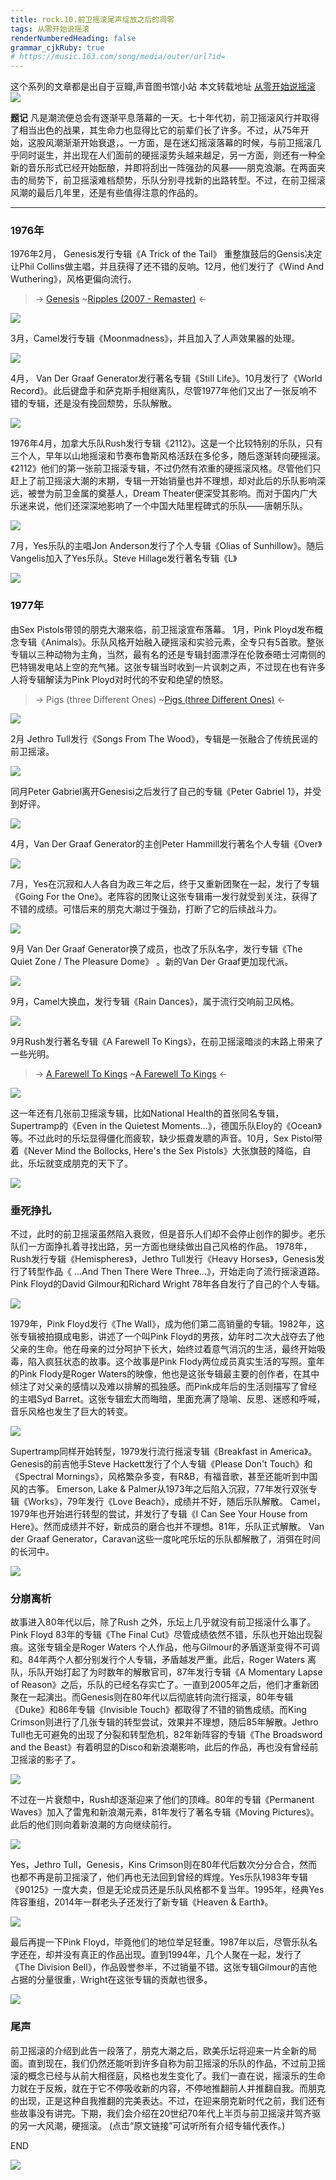 ```yaml
---
title: rock.10.前卫摇滚尾声绽放之后的凋零
tags: 从零开始说摇滚
renderNumberedHeading: false
grammar_cjkRuby: true
# https://music.163.com/song/media/outer/url?id=
---
```


这个系列的文章都是出自于豆瓣,声音图书馆小站
本文转载地址 [从零开始说摇滚](https://www.douban.com/note/621625870/)
![](https://raw.githubusercontent.com/OliverRen/olili_blog_img/master/rock.10.前卫摇滚尾声绽放之后的凋零/1637387630136.png)

**题记**
凡是潮流便总会有逐渐平息落幕的一天。七十年代初，前卫摇滚风行并取得了相当出色的战果，其生命力也显得比它的前辈们长了许多。不过，从75年开始，这股风潮渐渐开始衰退，。一方面，是在迷幻摇滚落幕的时候，与前卫摇滚几乎同时诞生，并出现在人们面前的硬摇滚势头越来越足，另一方面，则还有一种全新的音乐形式已经开始酝酿，并即将刮出一阵强劲的风暴——朋克浪潮。在两面夹击的局势下，前卫摇滚难档颓势，乐队分别寻找新的出路转型。不过，在前卫摇滚风潮的最后几年里，还是有些值得注意的作品的。 

---

### 1976年

1976年2月， Genesis发行专辑《A Trick of the Tail》 重整旗鼓后的Gensis决定让Phil Collins做主唱，并且获得了还不错的反响。12月，他们发行了《Wind And Wuthering》，风格更偏向流行。

> -> [Genesis](https://music.163.com/artist?id=93201)
> ~[Ripples (2007 - Remaster)](https://music.163.com/song/media/outer/url?id=18136778) <-

![](https://raw.githubusercontent.com/OliverRen/olili_blog_img/master/rock.10.前卫摇滚尾声绽放之后的凋零/1637387638201.png)

3月，Camel发行专辑《Moonmadness》，并且加入了人声效果器的处理。

![](https://raw.githubusercontent.com/OliverRen/olili_blog_img/master/rock.10.前卫摇滚尾声绽放之后的凋零/1637387645488.png)

4月， Van Der Graaf Generator发行著名专辑《Still Life》。10月发行了《World Record》。此后键盘手和萨克斯手相继离队，尽管1977年他们又出了一张反响不错的专辑，还是没有挽回颓势，乐队解散。

![](https://raw.githubusercontent.com/OliverRen/olili_blog_img/master/rock.10.前卫摇滚尾声绽放之后的凋零/1637387663564.png)

1976年4月，加拿大乐队Rush发行专辑《2112》。这是一个比较特别的乐队，只有三个人，早年以山地摇滚和节奏布鲁斯风格活跃在多伦多，随后逐渐转向硬摇滚。《2112》他们的第一张前卫摇滚专辑，不过仍然有浓重的硬摇滚风格。尽管他们只赶上了前卫摇滚大潮的末期，专辑一开始销量也并不理想，却对此后的乐队影响深远，被誉为前卫金属的奠基人，Dream Theater便深受其影响。而对于国内广大乐迷来说，他们还深深地影响了一个中国大陆里程碑式的乐队——唐朝乐队。

![](https://raw.githubusercontent.com/OliverRen/olili_blog_img/master/rock.10.前卫摇滚尾声绽放之后的凋零/1637387668914.png)

7月，Yes乐队的主唱Jon Anderson发行了个人专辑《Olias of Sunhillow》。随后Vangelis加入了Yes乐队。Steve Hillage发行著名专辑《L》

![](https://raw.githubusercontent.com/OliverRen/olili_blog_img/master/rock.10.前卫摇滚尾声绽放之后的凋零/1637387674575.png)

### 1977年

由Sex Pistols带领的朋克大潮来临，前卫摇滚宣布落幕。
1月，Pink Ployd发布概念专辑《Animals》。乐队风格开始融入硬摇滚和实验元素，全专只有5首歌。整张专辑以三种动物为主角，当然，最有名的还是专辑封面漂浮在伦敦泰晤士河南侧的巴特锡发电站上空的充气猪。这张专辑当时收到一片讽刺之声，不过现在也有许多人将专辑解读为Pink Ployd对时代的不安和绝望的愤怒。

> -> Pigs (three Different Ones)
> ~[Pigs (three Different Ones)](https://music.163.com/song/media/outer/url?id=4237885) <-

![](https://raw.githubusercontent.com/OliverRen/olili_blog_img/master/rock.10.前卫摇滚尾声绽放之后的凋零/1637387701328.png)

2月 Jethro Tull发行《Songs From The Wood》，专辑是一张融合了传统民谣的前卫摇滚。

![](https://raw.githubusercontent.com/OliverRen/olili_blog_img/master/rock.10.前卫摇滚尾声绽放之后的凋零/1637387706566.png)

同月Peter Gabriel离开Genesisi之后发行了自己的专辑《Peter Gabriel 1》，并受到好评。

![](https://raw.githubusercontent.com/OliverRen/olili_blog_img/master/rock.10.前卫摇滚尾声绽放之后的凋零/1637387712275.png)

4月，Van Der Graaf Generator的主创Peter Hammill发行著名个人专辑《Over》

![](https://raw.githubusercontent.com/OliverRen/olili_blog_img/master/rock.10.前卫摇滚尾声绽放之后的凋零/1637387716664.png)

7月，Yes在沉寂和人人各自为政三年之后，终于又重新团聚在一起，发行了专辑《Going For the One》。老阵容的团聚让这张专辑甫一发行就受到关注，获得了不错的成绩。可惜后来的朋克大潮过于强劲，打断了它的后续战斗力。

![](https://raw.githubusercontent.com/OliverRen/olili_blog_img/master/rock.10.前卫摇滚尾声绽放之后的凋零/1637387720837.png)

9月 Van Der Graaf Generator换了成员，也改了乐队名字，发行专辑《The Quiet Zone / The Pleasure Dome》 。新的Van Der Graaf更加现代派。

![](https://raw.githubusercontent.com/OliverRen/olili_blog_img/master/rock.10.前卫摇滚尾声绽放之后的凋零/1637387726237.png)

9月，Camel大换血，发行专辑《Rain Dances》，属于流行交响前卫风格。

![](https://raw.githubusercontent.com/OliverRen/olili_blog_img/master/rock.10.前卫摇滚尾声绽放之后的凋零/1637387731179.png)

9月Rush发行著名专辑《A Farewell To Kings》，在前卫摇滚暗淡的末路上带来了一些光明。

> -> [A Farewell To Kings](https://music.163.com/#/song?id=21535541)
> ~[A Farewell To Kings](https://music.163.com/song/media/outer/url?id=21535541) <-

![](https://raw.githubusercontent.com/OliverRen/olili_blog_img/master/rock.10.前卫摇滚尾声绽放之后的凋零/1637387741812.png)

这一年还有几张前卫摇滚专辑，比如National Health的首张同名专辑，Supertramp的《Even in the Quietest Moments...》，德国乐队Eloy的《Ocean》等。不过此时的乐坛显得僵化而疲软，缺少振聋发聩的声音。10月，Sex Pistol带着《Never Mind the Bollocks, Here's the Sex Pistols》大张旗鼓的降临，自此，乐坛就变成朋克的天下了。

![](https://raw.githubusercontent.com/OliverRen/olili_blog_img/master/rock.10.前卫摇滚尾声绽放之后的凋零/1637387781533.png)

### 垂死挣扎

不过，此时的前卫摇滚虽然陷入衰败，但是音乐人们却不会停止创作的脚步。老乐队们一方面挣扎着寻找出路，另一方面也继续做出自己风格的作品。
1978年，Rush发行专辑《Hemispheres》，Jethro Tull发行《Heavy Horses》，Genesis发行了转型作品《 ...And Then There Were Three...》，开始走向了流行摇滚道路。Pink Floyd的David Gilmour和Richard Wright 78年各自发行了自己的个人专辑。

![](https://raw.githubusercontent.com/OliverRen/olili_blog_img/master/rock.10.前卫摇滚尾声绽放之后的凋零/1637387799772.png)

1979年，Pink Floyd发行《The Wall》，成为他们第二高销量的专辑。1982年，这张专辑被拍摄成电影，讲述了一个叫Pink Floyd的男孩，幼年时二次大战夺去了他父亲的生命。他在母亲的过分呵护下长大，始终过着意气消沉的生活，最终开始吸毒，陷入疯狂状态的故事。这个故事是Pink Flody两位成员真实生活的写照。童年的Pink Flody是Roger Waters的映像，他也是这张专辑最主要的创作者，在其中倾注了对父亲的感情以及难以排解的孤独感。而Pink成年后的生活则描写了曾经的主唱Syd Barret。这张专辑宏大而晦暗，里面充满了隐喻、反思、迷惑和呼喊，音乐风格也发生了巨大的转变。

![](https://raw.githubusercontent.com/OliverRen/olili_blog_img/master/rock.10.前卫摇滚尾声绽放之后的凋零/1637387823902.png)

Supertramp同样开始转型，1979发行流行摇滚专辑《Breakfast in America》。Genesis的前吉他手Steve Hackett发行了个人专辑《Please Don't Touch》和《Spectral Mornings》，风格繁杂多变，有R&B，有福音歌，甚至还能听到中国风的古筝。
Emerson, Lake & Palmer从1973年之后陷入沉寂，77年发行双张专辑《Works》，79年发行《Love Beach》，成绩并不好，随后乐队解散。
Camel，1979年也开始进行转型的尝试，并发行了专辑《I Can See Your House from Here》。然而成绩并不好，新成员的磨合也并不理想。81年，乐队正式解散。
Van der Graaf Generator，Caravan这些一度叱咤乐坛的乐队都解散了，消弭在时间的长河中。

![](https://raw.githubusercontent.com/OliverRen/olili_blog_img/master/rock.10.前卫摇滚尾声绽放之后的凋零/1637387829799.png)

### 分崩离析

故事进入80年代以后，除了Rush 之外，乐坛上几乎就没有前卫摇滚什么事了。Pink Floyd 83年的专辑《The Final Cut》尽管成绩依然不错，乐队也开始出现裂痕。这张专辑全是Roger Waters 个人作品，他与Gilmour的矛盾逐渐变得不可调和。84年两个人都分别发行个人专辑，矛盾越发严重。此后，Roger Waters 离队，乐队开始打起了为时数年的解散官司，87年发行专辑《A Momentary Lapse of Reason》之后，乐队的已经名存实亡了。一直到2005年之后，他们才重新团聚在一起演出。而Genesis则在80年代以后彻底转向流行摇滚，80年专辑《Duke》和86年专辑《Invisible Touch》都取得了不错的销售成绩。而King Crimson则进行了几张专辑的转型尝试，效果并不理想，随后85年解散。Jethro Tull也无可避免的出现了分裂和转型危机，82年新阵容的专辑《The Broadsword and the Beast》有着明显的Disco和新浪潮影响，此后的作品，再也没有曾经前卫摇滚的影子了。

![](https://raw.githubusercontent.com/OliverRen/olili_blog_img/master/rock.10.前卫摇滚尾声绽放之后的凋零/1637387837727.png)

不过在一片衰颓中，Rush却逐渐迎来了他们的顶峰。80年的专辑《Permanent Waves》加入了雷鬼和新浪潮元素，81年发行了著名专辑《Moving Pictures》。此后的他们则向着新浪潮的方向继续前行。

![](https://raw.githubusercontent.com/OliverRen/olili_blog_img/master/rock.10.前卫摇滚尾声绽放之后的凋零/1637387885811.png)

Yes，Jethro Tull，Genesis，Kins Crimson则在80年代后数次分分合合，然而也都不再是前卫摇滚了，他们再也无法回到曾经的辉煌。Yes乐队1983年专辑《90125》一度大卖，但是无论成员还是乐队风格都不复当年。1995年，经典Yes阵容重组，2014年一群老头子还发行了新专辑《Heaven & Earth》。

![](https://raw.githubusercontent.com/OliverRen/olili_blog_img/master/rock.10.前卫摇滚尾声绽放之后的凋零/1637387890273.png)

最后再提一下Pink Floyd，毕竟他们的地位举足轻重。1987年以后，尽管乐队名字还在，却并没有真正的作品出现。直到1994年，几个人聚在一起，发行了《The Division Bell》，作品毁誉参半，不过销量不错。这张专辑Gilmour的吉他占据的分量很重，Wright在这张专辑的贡献也很多。

![](https://raw.githubusercontent.com/OliverRen/olili_blog_img/master/rock.10.前卫摇滚尾声绽放之后的凋零/1637387894675.png)

### 尾声

前卫摇滚的介绍到此告一段落了，朋克大潮之后，欧美乐坛将迎来一片全新的局面。直到现在，我们仍然还能听到许多自称为前卫摇滚的乐队的作品，不过前卫摇滚的概念已经与从前大相径庭，风格也发生变化了。我们一直在说，摇滚乐的生命力就在于反叛，就在于它不停吸收新的内容，不停地推翻前人并推翻自我。而朋克的出现，正是这种自我推翻的完美表达。不过，在迎来朋克新时代之前，我们还有些故事没有讲完。下期，我们会介绍在20世纪70年代上半页与前卫摇滚并驾齐驱的另一大风潮，硬摇滚。
(点击“原文链接”可试听所有介绍专辑代表作。)

END

![](https://raw.githubusercontent.com/OliverRen/olili_blog_img/master/rock.10.前卫摇滚尾声绽放之后的凋零/1637387899194.png)